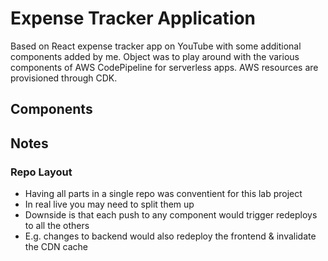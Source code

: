 # Expense Tracker Application

Based on React expense tracker app on YouTube with some additional components added by me. Object was to play around with the various components of AWS CodePipeline for serverless apps. AWS resources are provisioned through CDK.

## Components

## Notes

### Repo Layout

- Having all parts in a single repo was conventient for this lab project
- In real live you may need to split them up
- Downside is that each push to any component would trigger redeploys to all the others
- E.g. changes to backend would also redeploy the frontend & invalidate the CDN cache
